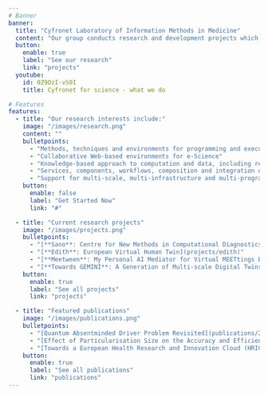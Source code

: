```yaml
---
# Banner
banner:
  title: "Cyfronet Laboratory of Information Methods in Medicine"
  content: "Our group conducts research and development projects which focus on utilisation of large data processing and high performance computing in computational science of all domains. With our ideas, technologies and tools we help other scientists to apply supercomputing and big data approaches to achieve new breakthroughs in science."
  button:
    enable: true
    label: "See our research"
    link: "projects"
  youtube:
    id: 0Z9OzI-vS0I
    title: Cyfronet for science - what we do

# Features
features:
  - title: "Our research interests include:"
    image: "/images/research.png"
    content: ""
    bulletpoints:
      - "Methods, techniques and environments for programming and execution of complex scientific applications on cluster, HPC and Cloud infrastructures"
      - "Collaborative Web-based environments for e-Science"
      - "Knowledge-based approach to computation and data, including registries, application monitoring, provenence and semantic integration"
      - "Services, components, workflows, composition and integration of heterogeneous service oriented and event-driven applications"
      - "Support for multi-scale, multi-infrastructure and multi-programming-model applications"
    button:
      enable: false
      label: "Get Started Now"
      link: "#"

  - title: "Current research projects"
    image: "/images/projects.png"
    bulletpoints:
      - "[**Sano**: Centre for New Methods in Computational Diagnostics and Personalised Therapy](projects/sano)"
      - "[**Edith**: European Virtual Human Twin](projects/edith)"
      - "[**Meetween**: My Personal AI Mediator for Virtual MEETtings BetWEEN People](projects/meetween)"
      - "[**Towards GEMINI**: A Generation of Multi-scale Digital Twins of Ischaemic and Haemorrhagic Stroke Patients](projects/gemini)"
    button:
      enable: true
      label: "See all projects"
      link: "projects"

  - title: "Featured publications"
    image: "/images/publications.png"
    bulletpoints:
      - "[Quantum Absentminded Driver Problem Revisited](publications/2022-01-01_quantum_absentminded/)"
      - "[Effect of Particularisation Size on the Accuracy and Efficiency of a Multiscale Tumours' Growth Model](publications/2022-01-01_effect_of_particular/)"
      - "[Towards a European Health Research and Innovation Cloud (HRIC)](publications/2020-01-01_towards_a_european_h/)"
    button:
      enable: true
      label: "See all publications"
      link: "publications"
---
```


